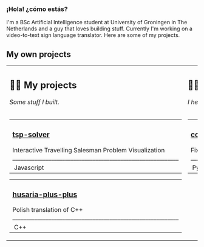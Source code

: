 ### ¡Hola! ¿cómo estás?

I'm a BSc Artificial Intelligence student at University of Groningen in The Netherlands and a guy that loves building stuff. Currently I'm working on a video-to-text sign language translator. Here are some of my projects. 

## My own projects
<table><tr>
<td valign="top"><h2>🙆‍♂️ My projects</h2><i>Some stuff I built.</i><br><br><table><tr><td><h3><a href="https://github.com/fszewczyk/tsp-solver">tsp-solver</a></h3>Interactive Travelling Salesman Problem Visualization<br>____________________________________________________________</tr><tr><td>&nbsp;Javascript</td></tr></table><table><tr><td><h3><a href="https://github.com/fszewczyk/husaria-plus-plus">husaria-plus-plus</a></h3>Polish translation of C++<br>____________________________________________________________</tr><tr><td>&nbsp;C++</td></tr></table></td><td valign="top"><h2>👨‍👨‍👧‍👦 Open source contributions</h2><i>I helped with other people's projects!</i><br><br><table><tr><td><h3><a href="https://github.com/kootenpv/contractions">contractions</a></h3>Fixes contractions such as `you're` to you `are`<br>____________________________________________________________</tr><tr><td>&nbsp;Python</td></tr></table>

<!--
README template copied from https://github.com/LingDong-/LingDong-
-->
